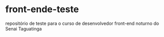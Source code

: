 # front-ende-teste
repositório de teste para o curso de desenvolvedor front-end noturno do Senai Taguatinga 
